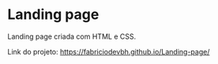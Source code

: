 # Landing page
 Landing page criada com HTML e CSS.
 
 Link do projeto: https://fabriciodevbh.github.io/Landing-page/

